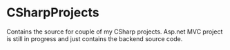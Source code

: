 # CSharpProjects
Contains the source for couple of my CSharp projects.
Asp.net MVC project is still in progress and just contains the backend source code.
